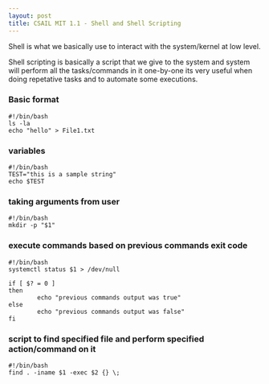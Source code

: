 ```yaml
---
layout: post
title: CSAIL MIT 1.1 - Shell and Shell Scripting
---
```


Shell is what we basically use to interact with the system/kernel at low level.

Shell scripting is basically a script that we give to the system and system will perform all the tasks/commands in it one-by-one
its very useful when doing repetative tasks and to automate some executions.

### Basic format
```
#!/bin/bash
ls -la
echo "hello" > File1.txt
```

### variables
```
#!/bin/bash
TEST="this is a sample string"
echo $TEST
```

### taking arguments from user
```
#!/bin/bash
mkdir -p "$1"
```
### execute commands based on previous commands exit code
```
#!/bin/bash
systemctl status $1 > /dev/null

if [ $? = 0 ]
then
        echo "previous commands output was true"
else
        echo "previous commands output was false"
fi
```

### script to find specified file and perform specified action/command on it
```
#!/bin/bash
find . -iname $1 -exec $2 {} \;
```